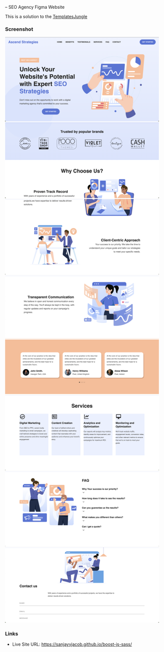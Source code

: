 – SEO Agency Figma Website

This is a solution to the [TemplatesJungle](https://templatesjungle.com/downloads/boost-seo-agency-figma-website-design-template/#google_vignette)

### Screenshot

![](./assets/screenshots/screenshot1.png)
![](./assets/screenshots/screenshot2.png)
![](./assets/screenshots/screenshot3.png)
![](./assets/screenshots/screenshot4.png)
![](./assets/screenshots/screenshot5.png)
![](./assets/screenshots/screenshot6.png)
![](./assets/screenshots/screenshot7.png)
![](./assets/screenshots/screenshot8.png)

<!-- ![](./assets/screenshots/screenshot9.png) -->

### Links

- Live Site URL: https://sanjayvjacob.github.io/boost-js-sass/
